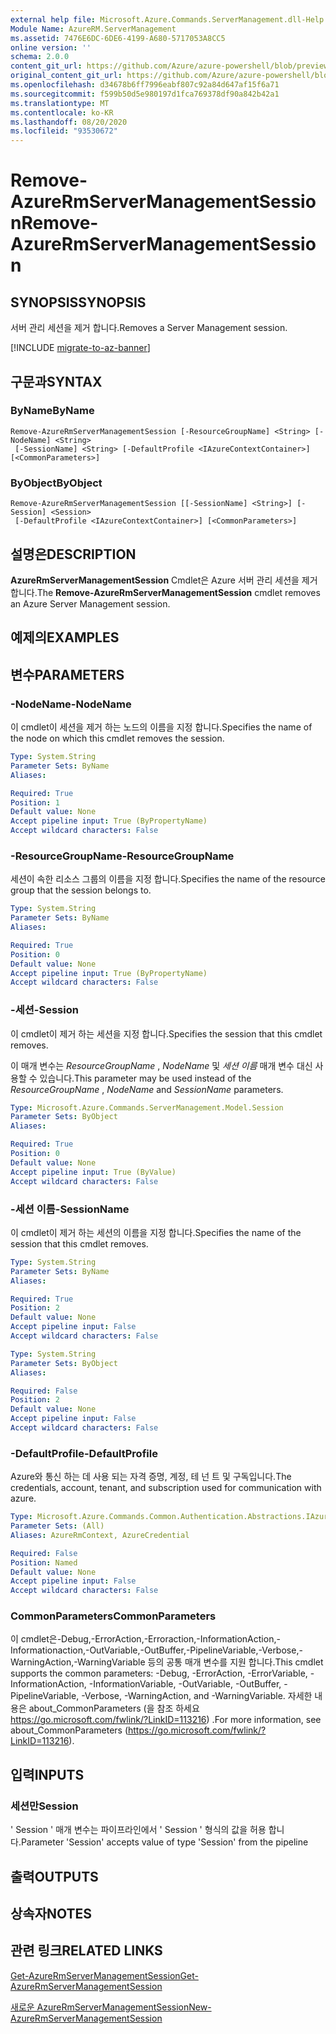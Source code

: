 ```yaml
---
external help file: Microsoft.Azure.Commands.ServerManagement.dll-Help.xml
Module Name: AzureRM.ServerManagement
ms.assetid: 7476E6DC-6DE6-4199-A680-5717053A8CC5
online version: ''
schema: 2.0.0
content_git_url: https://github.com/Azure/azure-powershell/blob/preview/src/ResourceManager/ServerManagement/Commands.ServerManagement/help/Remove-AzureRmServerManagementSession.md
original_content_git_url: https://github.com/Azure/azure-powershell/blob/preview/src/ResourceManager/ServerManagement/Commands.ServerManagement/help/Remove-AzureRmServerManagementSession.md
ms.openlocfilehash: d34678b6ff7996eabf807c92a84d647af15f6a71
ms.sourcegitcommit: f599b50d5e980197d1fca769378df90a842b42a1
ms.translationtype: MT
ms.contentlocale: ko-KR
ms.lasthandoff: 08/20/2020
ms.locfileid: "93530672"
---
```

# <span data-ttu-id="2cc8c-101">Remove-AzureRmServerManagementSession</span><span class="sxs-lookup"><span data-stu-id="2cc8c-101">Remove-AzureRmServerManagementSession</span></span>

## <span data-ttu-id="2cc8c-102">SYNOPSIS</span><span class="sxs-lookup"><span data-stu-id="2cc8c-102">SYNOPSIS</span></span>
<span data-ttu-id="2cc8c-103">서버 관리 세션을 제거 합니다.</span><span class="sxs-lookup"><span data-stu-id="2cc8c-103">Removes a Server Management session.</span></span>

[!INCLUDE [migrate-to-az-banner](../../includes/migrate-to-az-banner.md)]

## <span data-ttu-id="2cc8c-104">구문과</span><span class="sxs-lookup"><span data-stu-id="2cc8c-104">SYNTAX</span></span>

### <span data-ttu-id="2cc8c-105">ByName</span><span class="sxs-lookup"><span data-stu-id="2cc8c-105">ByName</span></span>
```
Remove-AzureRmServerManagementSession [-ResourceGroupName] <String> [-NodeName] <String>
 [-SessionName] <String> [-DefaultProfile <IAzureContextContainer>] [<CommonParameters>]
```

### <span data-ttu-id="2cc8c-106">ByObject</span><span class="sxs-lookup"><span data-stu-id="2cc8c-106">ByObject</span></span>
```
Remove-AzureRmServerManagementSession [[-SessionName] <String>] [-Session] <Session>
 [-DefaultProfile <IAzureContextContainer>] [<CommonParameters>]
```

## <span data-ttu-id="2cc8c-107">설명은</span><span class="sxs-lookup"><span data-stu-id="2cc8c-107">DESCRIPTION</span></span>
<span data-ttu-id="2cc8c-108">**AzureRmServerManagementSession** Cmdlet은 Azure 서버 관리 세션을 제거 합니다.</span><span class="sxs-lookup"><span data-stu-id="2cc8c-108">The **Remove-AzureRmServerManagementSession** cmdlet removes an Azure Server Management session.</span></span>

## <span data-ttu-id="2cc8c-109">예제의</span><span class="sxs-lookup"><span data-stu-id="2cc8c-109">EXAMPLES</span></span>

## <span data-ttu-id="2cc8c-110">변수</span><span class="sxs-lookup"><span data-stu-id="2cc8c-110">PARAMETERS</span></span>

### <span data-ttu-id="2cc8c-111">-NodeName</span><span class="sxs-lookup"><span data-stu-id="2cc8c-111">-NodeName</span></span>
<span data-ttu-id="2cc8c-112">이 cmdlet이 세션을 제거 하는 노드의 이름을 지정 합니다.</span><span class="sxs-lookup"><span data-stu-id="2cc8c-112">Specifies the name of the node on which this cmdlet removes the session.</span></span>

```yaml
Type: System.String
Parameter Sets: ByName
Aliases: 

Required: True
Position: 1
Default value: None
Accept pipeline input: True (ByPropertyName)
Accept wildcard characters: False
```

### <span data-ttu-id="2cc8c-113">-ResourceGroupName</span><span class="sxs-lookup"><span data-stu-id="2cc8c-113">-ResourceGroupName</span></span>
<span data-ttu-id="2cc8c-114">세션이 속한 리소스 그룹의 이름을 지정 합니다.</span><span class="sxs-lookup"><span data-stu-id="2cc8c-114">Specifies the name of the resource group that the session belongs to.</span></span>

```yaml
Type: System.String
Parameter Sets: ByName
Aliases: 

Required: True
Position: 0
Default value: None
Accept pipeline input: True (ByPropertyName)
Accept wildcard characters: False
```

### <span data-ttu-id="2cc8c-115">-세션</span><span class="sxs-lookup"><span data-stu-id="2cc8c-115">-Session</span></span>
<span data-ttu-id="2cc8c-116">이 cmdlet이 제거 하는 세션을 지정 합니다.</span><span class="sxs-lookup"><span data-stu-id="2cc8c-116">Specifies the session that this cmdlet removes.</span></span>

<span data-ttu-id="2cc8c-117">이 매개 변수는 *ResourceGroupName* , *NodeName* 및 *세션 이름* 매개 변수 대신 사용할 수 있습니다.</span><span class="sxs-lookup"><span data-stu-id="2cc8c-117">This parameter may be used instead of the *ResourceGroupName* , *NodeName* and *SessionName* parameters.</span></span>

```yaml
Type: Microsoft.Azure.Commands.ServerManagement.Model.Session
Parameter Sets: ByObject
Aliases: 

Required: True
Position: 0
Default value: None
Accept pipeline input: True (ByValue)
Accept wildcard characters: False
```

### <span data-ttu-id="2cc8c-118">-세션 이름</span><span class="sxs-lookup"><span data-stu-id="2cc8c-118">-SessionName</span></span>
<span data-ttu-id="2cc8c-119">이 cmdlet이 제거 하는 세션의 이름을 지정 합니다.</span><span class="sxs-lookup"><span data-stu-id="2cc8c-119">Specifies the name of the session that this cmdlet removes.</span></span>

```yaml
Type: System.String
Parameter Sets: ByName
Aliases: 

Required: True
Position: 2
Default value: None
Accept pipeline input: False
Accept wildcard characters: False
```

```yaml
Type: System.String
Parameter Sets: ByObject
Aliases: 

Required: False
Position: 2
Default value: None
Accept pipeline input: False
Accept wildcard characters: False
```

### <span data-ttu-id="2cc8c-120">-DefaultProfile</span><span class="sxs-lookup"><span data-stu-id="2cc8c-120">-DefaultProfile</span></span>
<span data-ttu-id="2cc8c-121">Azure와 통신 하는 데 사용 되는 자격 증명, 계정, 테 넌 트 및 구독입니다.</span><span class="sxs-lookup"><span data-stu-id="2cc8c-121">The credentials, account, tenant, and subscription used for communication with azure.</span></span>

```yaml
Type: Microsoft.Azure.Commands.Common.Authentication.Abstractions.IAzureContextContainer
Parameter Sets: (All)
Aliases: AzureRmContext, AzureCredential

Required: False
Position: Named
Default value: None
Accept pipeline input: False
Accept wildcard characters: False
```

### <span data-ttu-id="2cc8c-122">CommonParameters</span><span class="sxs-lookup"><span data-stu-id="2cc8c-122">CommonParameters</span></span>
<span data-ttu-id="2cc8c-123">이 cmdlet은-Debug,-ErrorAction,-Erroraction,-InformationAction,-Informationaction,-OutVariable,-OutBuffer,-PipelineVariable,-Verbose,-WarningAction,-WarningVariable 등의 공통 매개 변수를 지원 합니다.</span><span class="sxs-lookup"><span data-stu-id="2cc8c-123">This cmdlet supports the common parameters: -Debug, -ErrorAction, -ErrorVariable, -InformationAction, -InformationVariable, -OutVariable, -OutBuffer, -PipelineVariable, -Verbose, -WarningAction, and -WarningVariable.</span></span> <span data-ttu-id="2cc8c-124">자세한 내용은 about_CommonParameters (을 참조 하세요 https://go.microsoft.com/fwlink/?LinkID=113216) .</span><span class="sxs-lookup"><span data-stu-id="2cc8c-124">For more information, see about_CommonParameters (https://go.microsoft.com/fwlink/?LinkID=113216).</span></span>

## <span data-ttu-id="2cc8c-125">입력</span><span class="sxs-lookup"><span data-stu-id="2cc8c-125">INPUTS</span></span>

### <span data-ttu-id="2cc8c-126">세션만</span><span class="sxs-lookup"><span data-stu-id="2cc8c-126">Session</span></span>
<span data-ttu-id="2cc8c-127">' Session ' 매개 변수는 파이프라인에서 ' Session ' 형식의 값을 허용 합니다.</span><span class="sxs-lookup"><span data-stu-id="2cc8c-127">Parameter 'Session' accepts value of type 'Session' from the pipeline</span></span>

## <span data-ttu-id="2cc8c-128">출력</span><span class="sxs-lookup"><span data-stu-id="2cc8c-128">OUTPUTS</span></span>

## <span data-ttu-id="2cc8c-129">상속자</span><span class="sxs-lookup"><span data-stu-id="2cc8c-129">NOTES</span></span>

## <span data-ttu-id="2cc8c-130">관련 링크</span><span class="sxs-lookup"><span data-stu-id="2cc8c-130">RELATED LINKS</span></span>

[<span data-ttu-id="2cc8c-131">Get-AzureRmServerManagementSession</span><span class="sxs-lookup"><span data-stu-id="2cc8c-131">Get-AzureRmServerManagementSession</span></span>](./Get-AzureRmServerManagementSession.md)

[<span data-ttu-id="2cc8c-132">새로운 AzureRmServerManagementSession</span><span class="sxs-lookup"><span data-stu-id="2cc8c-132">New-AzureRmServerManagementSession</span></span>](./New-AzureRmServerManagementSession.md)



